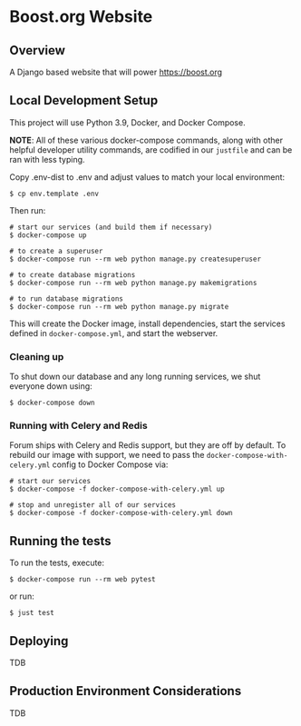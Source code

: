 # Boost.org Website

## Overview

A Django based website that will power https://boost.org

## Local Development Setup

This project will use Python 3.9, Docker, and Docker Compose.

**NOTE**: All of these various docker-compose commands, along with other helpful
developer utility commands, are codified in our `justfile` and can be ran with
less typing.

Copy .env-dist to .env and adjust values to match your local environment:

```shell
$ cp env.template .env
```

Then run:

```shell
# start our services (and build them if necessary)
$ docker-compose up

# to create a superuser
$ docker-compose run --rm web python manage.py createsuperuser

# to create database migrations
$ docker-compose run --rm web python manage.py makemigrations

# to run database migrations
$ docker-compose run --rm web python manage.py migrate
```

This will create the Docker image, install dependencies, start the services defined in `docker-compose.yml`, and start the webserver.

### Cleaning up

To shut down our database and any long running services, we shut everyone down using:

```shell
$ docker-compose down
```

### Running with Celery and Redis

Forum ships with Celery and Redis support, but they are off by default. To rebuild our image with support, we need to pass the `docker-compose-with-celery.yml` config to Docker Compose via:

```shell
# start our services
$ docker-compose -f docker-compose-with-celery.yml up

# stop and unregister all of our services
$ docker-compose -f docker-compose-with-celery.yml down
```

## Running the tests

To run the tests, execute:

```shell
$ docker-compose run --rm web pytest
```

or run:

```shell
$ just test
```

## Deploying

TDB

## Production Environment Considerations

TDB
